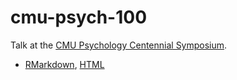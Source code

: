 # cmu-psych-100

Talk at the [CMU Psychology Centennial Symposium](http://www.psy.cmu.edu/100years/graduates.html).
- [RMarkdown](cmu-psych-100-symposium.Rmd), [HTML](http://)
